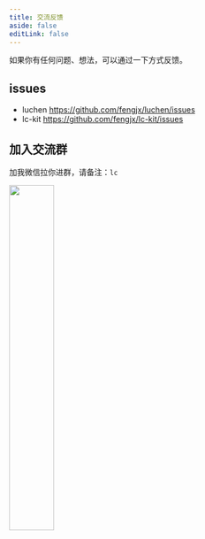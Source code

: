 ```yaml
---
title: 交流反馈
aside: false
editLink: false
---
```


如果你有任何问题、想法，可以通过一下方式反馈。

## issues

- luchen <https://github.com/fengjx/luchen/issues>
- lc-kit <https://github.com/fengjx/lc-kit/issues>

## 加入交流群

加我微信拉你进群，请备注：`lc`

<img src="/assets/img/wx.jpg" width="40%">

